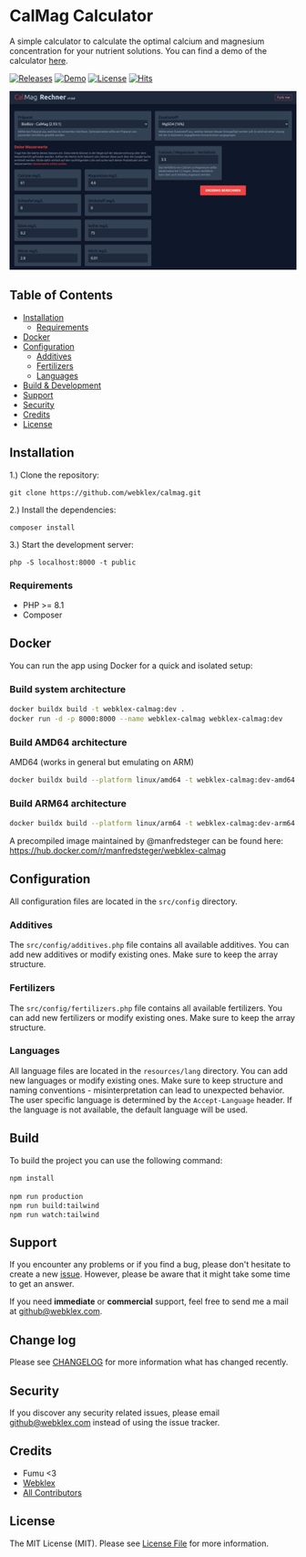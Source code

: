 # CalMag Calculator
A simple calculator to calculate the optimal calcium and magnesium concentration for your nutrient solutions. You can find
a demo of the calculator [here](https://calmag.webklex.com/).

[![Releases][ico-release]](https://github.com/Webklex/calmag/releases)
[![Demo][ico-website-status]](https://calmag.webklex.com/)
[![License][ico-license]](LICENSE.md)
[![Hits][ico-hits]][link-hits]


![calmag_web_gui](https://raw.githubusercontent.com/webklex/calmag/master/calmag_web_gui.png)

## Table of Contents
- [Installation](#installation)
    - [Requirements](#requirements)
- [Docker](#docker)
- [Configuration](#configuration)
    - [Additives](#additives)
    - [Fertilizers](#fertilizers)
    - [Languages](#languages)
- [Build & Development](#build)
- [Support](#support)
- [Security](#security)
- [Credits](#credits)
- [License](#license)

## Installation
1.) Clone the repository:
```shell script
git clone https://github.com/webklex/calmag.git
```

2.) Install the dependencies:
```shell script
composer install
```

3.) Start the development server:
```shell script
php -S localhost:8000 -t public
```

### Requirements
- PHP >= 8.1
- Composer

## Docker
You can run the app using Docker for a quick and isolated setup:

### Build system architecture
```bash
docker buildx build -t webklex-calmag:dev .
docker run -d -p 8000:8000 --name webklex-calmag webklex-calmag:dev
```

### Build AMD64 architecture
AMD64 (works in general but emulating on ARM)
```bash
docker buildx build --platform linux/amd64 -t webklex-calmag:dev-amd64 .
```

### Build ARM64 architecture
```bash
docker buildx build --platform linux/arm64 -t webklex-calmag:dev-arm64 .
```

A precompiled image maintained by @manfredsteger can be found here: https://hub.docker.com/r/manfredsteger/webklex-calmag


## Configuration
All configuration files are located in the `src/config` directory.

### Additives
The `src/config/additives.php` file contains all available additives. You can add new additives or modify existing ones. Make sure to keep the array structure.

### Fertilizers
The `src/config/fertilizers.php` file contains all available fertilizers. You can add new fertilizers or modify existing ones. Make sure to keep the array structure.

### Languages
All language files are located in the `resources/lang` directory. You can add new languages or modify existing ones. Make sure to keep structure and naming conventions - misinterpretation can lead to unexpected behavior.
The user specific language is determined by the `Accept-Language` header. If the language is not available, the default language will be used.

## Build
To build the project you can use the following command:
```shell script
npm install

npm run production
npm run build:tailwind
npm run watch:tailwind
```

## Support
If you encounter any problems or if you find a bug, please don't hesitate to create a new [issue](https://github.com/webklex/calmag/issues).
However, please be aware that it might take some time to get an answer.

If you need **immediate** or **commercial** support, feel free to send me a mail at github@webklex.com.

## Change log
Please see [CHANGELOG](CHANGELOG.md) for more information what has changed recently.

## Security

If you discover any security related issues, please email github@webklex.com instead of using the issue tracker.

## Credits
- Fumu <3
- [Webklex][link-author]
- [All Contributors][link-contributors]

## License
The MIT License (MIT). Please see [License File](LICENSE.md) for more information.

[ico-license]: https://img.shields.io/badge/license-MIT-brightgreen.svg?style=flat-square
[ico-release]: https://img.shields.io/github/v/release/webklex/calmag?style=flat-square
[ico-downloads]: https://img.shields.io/github/downloads/webklex/calmag/total?style=flat-square
[ico-website-status]: https://img.shields.io/website?down_message=Offline&label=Demo&style=flat-square&up_message=Online&url=https%3A%2F%2Fcalmag.webklex.com%2F
[ico-hits]: https://hits.webklex.com/svg/webklex/calmag?1

[link-hits]: https://hits.webklex.com
[link-author]: https://github.com/webklex
[link-contributors]: https://github.com/webklex/calmag/graphs/contributors